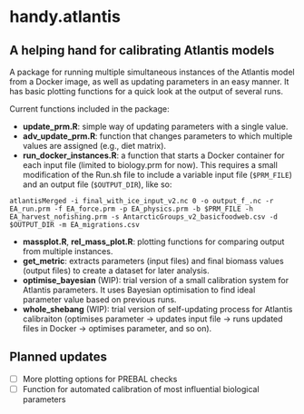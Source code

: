 # handy.atlantis 
## A helping hand for calibrating Atlantis models 
A package for running multiple simultaneous instances of the Atlantis model from a Docker image, as well as updating parameters in an easy manner. It has basic plotting functions for a quick look at the output of several runs.

Current functions included in the package:
- **update_prm.R**: simple way of updating parameters with a single value.
- **adv_update_prm.R**: function that changes parameters to which multiple values are assigned (e.g., diet matrix).
- **run_docker_instances.R**: a function that starts a Docker container for each input file (limited to biology.prm for now). This requires a small modification of the Run.sh file to include a variable input file (```$PRM_FILE```) and an output file (```$OUTPUT_DIR```), like so:
```
atlantisMerged -i final_with_ice_input_v2.nc 0 -o output_f_.nc -r EA_run.prm -f EA_force.prm -p EA_physics.prm -b $PRM_FILE -h EA_harvest_nofishing.prm -s AntarcticGroups_v2_basicfoodweb.csv -d $OUTPUT_DIR -m EA_migrations.csv
```
- **massplot.R**, **rel_mass_plot.R**: plotting functions for comparing output from multiple instances.
- **get_metric**: extracts parameters (input files) and final biomass values (output files) to create a dataset for later analysis.
- **optimise_bayesian** (WIP): trial version of a small calibration system for Atlantis parameters. It uses Bayesian optimisation to find ideal parameter value based on previous runs.
- **whole_shebang** (WIP): trial version of self-updating process for Atlantis calibraiton (optimises parameter -> updates input file -> runs updated files in Docker -> optimises parameter, and so on). 

## Planned updates
- [ ] More plotting options for PREBAL checks
- [ ] Function for automated calibration of most influential biological parameters 
